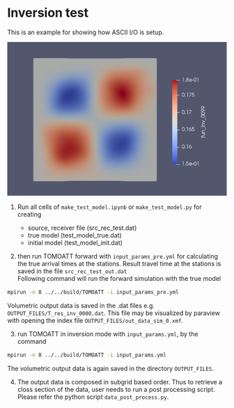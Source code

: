 # Inversion test 

This is an example for showing how ASCII I/O is setup.

![](img/result_fun.png)

1. Run all cells of `make_test_model.ipynb` or `make_test_model.py` for creating
    - source, receiver file (src_rec_test.dat)
    - true model (test_model_true.dat)
    - initial model (test_model_init.dat)

2. then run TOMOATT forward with `input_params_pre.yml` for calculating the true arrival times at the stations.
Result travel time at the stations is saved in the file `src_rec_test_out.dat`  
Following command will run the forward simulation with the true model
``` bash
mpirun -n 8 ../../build/TOMOATT -i input_params_pre.yml
```
Volumetric output data is saved in the .dat files e.g. `OUTPUT_FILES/T_res_inv_0000.dat`.
This file may be visualized by paraview with opening the index file `OUTPUT_FILES/out_data_sim_0.xmf`.
  
3. run TOMOATT in inversion mode with `input_params.yml`, by the command
``` bash
mpirun -n 8 ../../build/TOMOATT -i input_params.yml
```
The volumetric output data is again saved in the directory `OUTPUT_FILES`.

4. The output data is composed in subgrid based order. Thus to retrieve a closs section of the data, user needs to run a post processing script.
Please refer the python script `data_post_process.py`.
